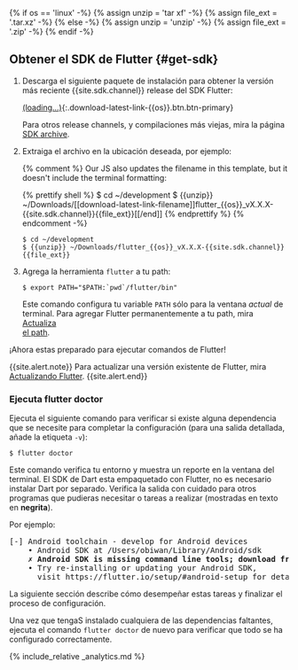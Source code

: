 {% if os == 'linux' -%}
  {% assign unzip = 'tar xf' -%}
  {% assign file_ext = '.tar.xz' -%}
{% else -%}
  {% assign unzip = 'unzip' -%}
  {% assign file_ext = '.zip' -%}
{% endif -%}

## Obtener el SDK de Flutter {#get-sdk}

1. Descarga el siguiente paquete de instalación para obtener la versión más reciente {{site.sdk.channel}} release del 
   SDK Flutter:

   [(loading...)](#){:.download-latest-link-{{os}}.btn.btn-primary}

   Para otros release channels, y compilaciones más viejas, mira la página [SDK 
   archive](/docs/development/tools/sdk/archive).
1. Extraiga el archivo en la ubicación deseada, por ejemplo:

    {% comment %}
      Our JS also updates the filename in this template, but it doesn't include the terminal formatting:

      {% prettify shell %}
      $ cd ~/development
      $ {{unzip}} ~/Downloads/[[download-latest-link-filename]]flutter_{{os}}_vX.X.X-{{site.sdk.channel}}{{file_ext}}[[/end]]
      {% endprettify %}
    {% endcomment -%}

    ```terminal
    $ cd ~/development
    $ {{unzip}} ~/Downloads/flutter_{{os}}_vX.X.X-{{site.sdk.channel}}{{file_ext}}
    ```

1. Agrega la herramienta `flutter` a tu path:
   
    ```terminal
    $ export PATH="$PATH:`pwd`/flutter/bin"
    ```

    Este comando configura tu variable `PATH` sólo para la ventana _actual_ de terminal. 
    Para agregar Flutter permanentemente a tu path, mira [Actualiza  
    el path](#actualiza-tu-path).

¡Ahora estas preparado para ejecutar comandos de Flutter!

{{site.alert.note}}
Para actualizar una versión existente de Flutter, mira 
[Actualizando Flutter](/docs/development/tools/sdk/upgrading).
{{site.alert.end}}

### Ejecuta flutter doctor

Ejecuta el siguiente comando para verificar si existe alguna dependencia que se necesite para
completar la configuración (para una salida detallada, añade la etiqueta `-v`):

```terminal
$ flutter doctor
```

Este comando verifica tu entorno y muestra un reporte en la ventana del terminal.
El SDK de Dart esta empaquetado con Flutter, no es necesario instalar Dart por separado.
Verifica la salida con cuidado para otros programas que 
pudieras necesitar o tareas a realizar (mostradas en texto en **negrita**).

Por ejemplo:
<pre>
[-] Android toolchain - develop for Android devices
    • Android SDK at /Users/obiwan/Library/Android/sdk
    <strong>✗ Android SDK is missing command line tools; download from https://goo.gl/XxQghQ</strong>
    • Try re-installing or updating your Android SDK,
      visit https://flutter.io/setup/#android-setup for detailed instructions.
</pre>

La siguiente sección describe cómo desempeñar estas tareas y finalizar el proceso de configuración.

Una vez que tengaS instalado cualquiera de las dependencias faltantes, ejecuta el comando `flutter doctor`
de nuevo para verificar que todo se ha configurado correctamente.

{% include_relative _analytics.md %}

